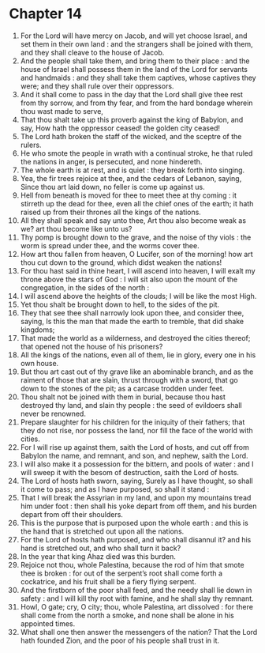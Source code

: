 # Chapter 14

1. For the Lord will have mercy on Jacob, and will yet choose Israel, and set them in their own land : and the strangers shall be joined with them, and they shall cleave to the house of Jacob.
2. And the people shall take them, and bring them to their place : and the house of Israel shall possess them in the land of the Lord for servants and handmaids : and they shall take them captives, whose captives they were; and they shall rule over their oppressors.
3. And it shall come to pass in the day that the Lord shall give thee rest from thy sorrow, and from thy fear, and from the hard bondage wherein thou wast made to serve,
4. That thou shalt take up this proverb against the king of Babylon, and say, How hath the oppressor ceased! the golden city ceased!
5. The Lord hath broken the staff of the wicked, and the sceptre of the rulers.
6. He who smote the people in wrath with a continual stroke, he that ruled the nations in anger, is persecuted, and none hindereth.
7. The whole earth is at rest, and is quiet : they break forth into singing.
8. Yea, the fir trees rejoice at thee, and the cedars of Lebanon, saying, Since thou art laid down, no feller is come up against us.
9. Hell from beneath is moved for thee to meet thee at thy coming : it stirreth up the dead for thee, even all the chief ones of the earth; it hath raised up from their thrones all the kings of the nations.
10. All they shall speak and say unto thee, Art thou also become weak as we? art thou become like unto us?
11. Thy pomp is brought down to the grave, and the noise of thy viols : the worm is spread under thee, and the worms cover thee.
12. How art thou fallen from heaven, O Lucifer, son of the morning! how art thou cut down to the ground, which didst weaken the nations!
13. For thou hast said in thine heart, I will ascend into heaven, I will exalt my throne above the stars of God : I will sit also upon the mount of the congregation, in the sides of the north :
14. I will ascend above the heights of the clouds; I will be like the most High.
15. Yet thou shalt be brought down to hell, to the sides of the pit.
16. They that see thee shall narrowly look upon thee, and consider thee, saying, Is this the man that made the earth to tremble, that did shake kingdoms;
17. That made the world as a wilderness, and destroyed the cities thereof; that opened not the house of his prisoners?
18. All the kings of the nations, even all of them, lie in glory, every one in his own house.
19. But thou art cast out of thy grave like an abominable branch, and as the raiment of those that are slain, thrust through with a sword, that go down to the stones of the pit; as a carcase trodden under feet.
20. Thou shalt not be joined with them in burial, because thou hast destroyed thy land, and slain thy people : the seed of evildoers shall never be renowned.
21. Prepare slaughter for his children for the iniquity of their fathers; that they do not rise, nor possess the land, nor fill the face of the world with cities.
22. For I will rise up against them, saith the Lord of hosts, and cut off from Babylon the name, and remnant, and son, and nephew, saith the Lord.
23. I will also make it a possession for the bittern, and pools of water : and I will sweep it with the besom of destruction, saith the Lord of hosts.
24. The Lord of hosts hath sworn, saying, Surely as I have thought, so shall it come to pass; and as I have purposed, so shall it stand :
25. That I will break the Assyrian in my land, and upon my mountains tread him under foot : then shall his yoke depart from off them, and his burden depart from off their shoulders.
26. This is the purpose that is purposed upon the whole earth : and this is the hand that is stretched out upon all the nations.
27. For the Lord of hosts hath purposed, and who shall disannul it? and his hand is stretched out, and who shall turn it back?
28. In the year that king Ahaz died was this burden.
29. Rejoice not thou, whole Palestina, because the rod of him that smote thee is broken : for out of the serpent’s root shall come forth a cockatrice, and his fruit shall be a fiery flying serpent.
30. And the firstborn of the poor shall feed, and the needy shall lie down in safety : and I will kill thy root with famine, and he shall slay thy remnant.
31. Howl, O gate; cry, O city; thou, whole Palestina, art dissolved : for there shall come from the north a smoke, and none shall be alone in his appointed times.
32. What shall one then answer the messengers of the nation? That the Lord hath founded Zion, and the poor of his people shall trust in it.

